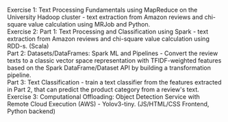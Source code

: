 Exercise 1: Text Processing Fundamentals using MapReduce on the University Hadoop cluster - text extraction from Amazon reviews and chi-square value calculation using MRJob and Python.  
Exercise 2: Part 1: Text Processing and Classification using Spark - text extraction from Amazon reviews and chi-square value calculation using RDD-s. (Scala)  
            Part 2: Datasets/DataFrames: Spark ML and Pipelines - Convert the review texts to a classic vector space representation with TFIDF-weighted features based on the Spark DataFrame/Dataset API by building a transformation pipeline.  
            Part 3: Text Classification -  train a text classifier from the features extracted in Part 2, that can predict the product category from a review's text.  
Exercise 3: Computational Offloading: Object Detection Service with Remote Cloud Execution (AWS) - Yolov3-tiny. (JS/HTML/CSS Frontend, Python backend)
